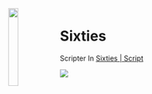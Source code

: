 <img align='left' src='https://cdn.discordapp.com/attachments/876841802324402186/886360386947923978/JoMJKAG8.png' width='20%'>

# Sixties
Scripter In [Sixties | Script](https://discord.gg/fJSEG3uaBq)

![](https://komarev.com/ghpvc/?username=SixtiesGod&color=00e5ff)
